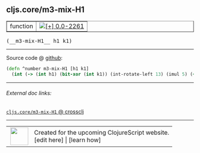 ## cljs.core/m3-mix-H1



 <table border="1">
<tr>
<td>function</td>
<td><a href="https://github.com/cljsinfo/cljs-api-docs/tree/0.0-2261"><img valign="middle" alt="[+] 0.0-2261" title="Added in 0.0-2261" src="https://img.shields.io/badge/+-0.0--2261-lightgrey.svg"></a> </td>
</tr>
</table>


 <samp>
(__m3-mix-H1__ h1 k1)<br>
</samp>

---







Source code @ [github](https://github.com/clojure/clojurescript/blob/r3190/src/cljs/cljs/core.cljs#L685-L686):

```clj
(defn ^number m3-mix-H1 [h1 k1]
  (int (-> (int h1) (bit-xor (int k1)) (int-rotate-left 13) (imul 5) (+ (int 0xe6546b64)))))
```

<!--
Repo - tag - source tree - lines:

 <pre>
clojurescript @ r3190
└── src
    └── cljs
        └── cljs
            └── <ins>[core.cljs:685-686](https://github.com/clojure/clojurescript/blob/r3190/src/cljs/cljs/core.cljs#L685-L686)</ins>
</pre>

-->

---



###### External doc links:

[`cljs.core/m3-mix-H1` @ crossclj](http://crossclj.info/fun/cljs.core.cljs/m3-mix-H1.html)<br>

---

 <table>
<tr><td>
<img valign="middle" align="right" width="48px" src="http://i.imgur.com/Hi20huC.png">
</td><td>
Created for the upcoming ClojureScript website.<br>
[edit here] | [learn how]
</td></tr></table>

[edit here]:https://github.com/cljsinfo/cljs-api-docs/blob/master/cljsdoc/cljs.core/m3-mix-H1.cljsdoc
[learn how]:https://github.com/cljsinfo/cljs-api-docs/wiki/cljsdoc-files

<!--

This information was too distracting to show to readers, but I'll leave it
commented here since it is helpful to:

- pretty-print the data used to generate this document
- and show how to retrieve that data



The API data for this symbol:

```clj
{:return-type number,
 :ns "cljs.core",
 :name "m3-mix-H1",
 :signature ["[h1 k1]"],
 :history [["+" "0.0-2261"]],
 :type "function",
 :full-name-encode "cljs.core/m3-mix-H1",
 :source {:code "(defn ^number m3-mix-H1 [h1 k1]\n  (int (-> (int h1) (bit-xor (int k1)) (int-rotate-left 13) (imul 5) (+ (int 0xe6546b64)))))",
          :title "Source code",
          :repo "clojurescript",
          :tag "r3190",
          :filename "src/cljs/cljs/core.cljs",
          :lines [685 686]},
 :full-name "cljs.core/m3-mix-H1"}

```

Retrieve the API data for this symbol:

```clj
;; from Clojure REPL
(require '[clojure.edn :as edn])
(-> (slurp "https://raw.githubusercontent.com/cljsinfo/cljs-api-docs/catalog/cljs-api.edn")
    (edn/read-string)
    (get-in [:symbols "cljs.core/m3-mix-H1"]))
```

-->
